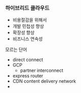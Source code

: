 ### 하이브리드 클라우드
- 비용절감을 위해서 
- 개발 민첩성 향상
- 확장성 향상
- 비즈니스 연속성

모르는 단어
- direct connect
- GCP
	- partner interconnect
- express router
- CDN content delivery network
- 